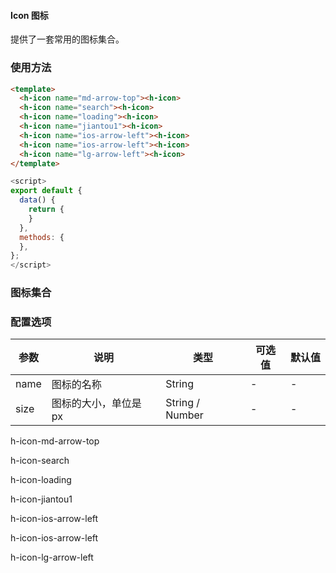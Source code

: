 #### Icon 图标
提供了一套常用的图标集合。

### 使用方法

``` html
<template>
  <h-icon name="md-arrow-top"><h-icon>
  <h-icon name="search"><h-icon>
  <h-icon name="loading"><h-icon>
  <h-icon name="jiantou1"><h-icon>
  <h-icon name="ios-arrow-left"><h-icon>
  <h-icon name="ios-arrow-left"><h-icon>
  <h-icon name="lg-arrow-left"><h-icon>
</template>
```
``` js
<script>
export default {
  data() {
    return {
    }
  },
  methods: {
  },
};
</script>
```

### 图标集合
<heaven-icon></heaven-icon>

### 配置选项
| 参数 | 说明 | 类型 | 可选值 | 默认值 |
|-|-|-|-|-|
| name | 图标的名称 | String | - | - |
| size | 图标的大小，单位是 px | String / Number | - | - |


h-icon-md-arrow-top

h-icon-search

h-icon-loading

h-icon-jiantou1

h-icon-ios-arrow-left

h-icon-ios-arrow-left

h-icon-lg-arrow-left